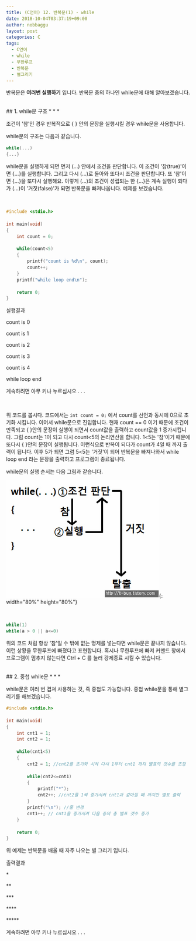 ```yaml
---
title: (C언어) 12. 반복문(1) - while
date: 2018-10-04T03:37:19+09:00
author: nobbaggu
layout: post
categories: C
tags:
  - C언어
  - while
  - 무한루프
  - 반복문
  - 별그리기
---
```


반복문은 **여러번 실행하기** 입니다. 반복문 중의 하나인 while문에 대해 알아보겠습니다.

<br>
## 1. while문 구조
* * *

조건이 '참'인 경우 반복적으로 { } 안의 문장을 실행시킬 경우 while문을 사용합니다.

while문의 구조는 다음과 같습니다.

~~~ c
while(...)
{...}
~~~

while문을 실행하게 되면 먼저 (...) 안에서 조건을 판단합니다. 이 조건이 '참(true)'이면 {...}를 실행합니다. 그리고 다시 (...)로 돌아와 또다시 조건을 판단합니다. 또 '참'이면 {...}을 또다시 실행해요. 이렇게 (...)의 조건이 성립되는 한 {...}은 계속 실행이 되다가 (...)이 '거짓(false)'가 되면 반복문을 빠져나옵니다. 예제를 보겠습니다.

<br>

~~~ c
#include <stdio.h>

int main(void)
{
    int count = 0;
    
    while(count<5)
    {
        printf("count is %d\n", count);
        count++;
    }  
    printf("while loop end\n");

    return 0;
}
~~~

실행결과

count is 0

count is 1

count is 2

count is 3

count is 4

while loop end

계속하려면 아무 키나 누르십시오 . . .

<br>

위 코드를 봅시다. 코드에서는 `int count = 0;` 에서 count를 선언과 동시에 0으로 초기화 시킵니다. 이어서 while문으로 진입합니다. 현재 count == 0 이기 때문에 조건이 만족되고 { }안의 문장이 실행이 되면서 count값을 출력하고 count값을 1 증가시킵니다. 그럼 count는 1이 되고 다시 count<5의 논리연산을 합니다. 1<5는 '참'이기 때문에 또다시 { }안의 문장이 실행됩니다. 이런식으로 반복이 되다가 count가 4일 때 까지 출력이 됩니다. 이후 5가 되면 그럼 5<5는 '거짓'이 되어 반복문을 빠져나와서 while loop end 라는 문장을 출력하고 프로그램이 종료됩니다.

while문의 실행 순서는 다음 그림과 같습니다.

![123](/images/2018/09/123.jpg){: width="80%" height="80%"}

<br>

~~~ c 
while(1)
while(a > 0 || a<=0)
~~~

위의 코드 처럼 항상 '참'일 수 밖에 없는 명제를 넣는다면 while문은 끝나지 않습니다. 이런 상황을 무한루프에 빠졌다고 표현합니다. 혹시나 무한루프에 빠져 커맨드 창에서 프로그램이 멈추지 않는다면 Ctrl + C 를 눌러 강제종료 시킬 수 있습니다.

<br>
## 2. 중첩 while문
* * *

while문은 여러 번 겹쳐 사용하는 것, 즉 중첩도 가능합니다. 중첩 while문을 통해 별그리기를 해보겠습니다.

~~~ c
#include <stdio.h>

int main(void)
{
    int cnt1 = 1;
    int cnt2 = 1;
    
    while(cnt1<5)
    {
        cnt2 = 1; //cnt2를 초기화 시켜 다시 1부터 cnt1 까지 별표의 갯수를 조정
        
        while(cnt2<=cnt1)
        {
            printf("*");
            cnt2++; //cnt2를 1씩 증가시켜 cnt1과 같아질 때 까지만 별표 출력
        }
        printf("\n"); //줄 변경
        cnt1++; // cnt1을 증가시켜 다음 층의 총 별표 갯수 증가
    }
    
    return 0;
}
~~~

위 예제는 반복문을 배울 때 자주 나오는 별 그리기 입니다.

출력결과

\*

\*\*

\*\*\*

\*\*\*\*

\*\*\*\*\*

계속하려면 아무 키나 누르십시오 . . .